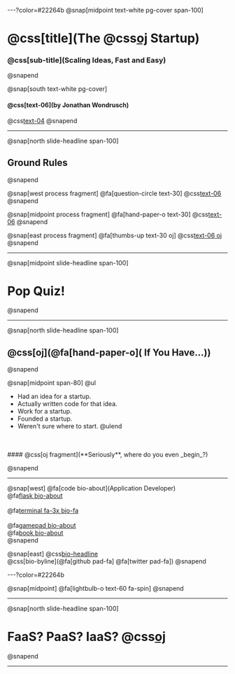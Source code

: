 ---?color=#22264b
@snap[midpoint text-white pg-cover span-100]
# @css[title](The @css[oj](Serverless) Startup)
### @css[sub-title](Scaling Ideas, Fast and Easy)
@snapend

@snap[south text-white pg-cover]
#### @css[text-06](by **Jonathan Wondrusch**)
@css[text-04](@jwondrusch)
@snapend

---

@snap[north slide-headline span-100]
## Ground Rules
@snapend

@snap[west process fragment]
@fa[question-circle text-30]
@css[text-06](**Questions**)
@snapend

@snap[midpoint process fragment]
@fa[hand-paper-o text-30]
@css[text-06](**Participation**)
@snapend

@snap[east process fragment]
@fa[thumbs-up text-30 oj]
@css[text-06 oj](**Fun**)
@snapend

---

@snap[midpoint slide-headline span-100]
# Pop Quiz!
@snapend

---

@snap[north slide-headline span-100]
## @css[oj](@fa[hand-paper-o]( If You Have...))
@snapend

@snap[midpoint span-80]
@ul
- Had an idea for a startup.
- Actually written code for that idea.
- Work for a startup.
- Founded a startup.
- Weren't sure where to start.
@ulend

<br/>
<br/>
#### @css[oj fragment](**Seriously**, where do you even _begin_?)

@snapend

---

@snap[west]
@fa[code bio-about](Application Developer)<br>
@fa[flask bio-about](Founder)
<br><br>
@fa[terminal fa-3x bio-fa](dev)
<br><br>
@fa[gamepad bio-about](Gamer)<br>
@fa[book bio-about](Reader)<br>
@snapend

@snap[east]
@css[bio-headline](Jonathan<br>Wondrusch)
<br>
@css[bio-byline](@fa[github pad-fa] @fa[twitter pad-fa])
@snapend

---?color=#22264b

@snap[midpoint]
@fa[lightbulb-o text-60 fa-spin]
@snapend

---

@snap[north slide-headline span-100]
# FaaS? PaaS? IaaS? @css[oj](Huh?!)
@snapend

---
